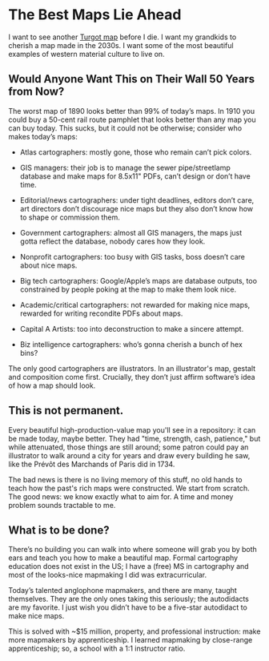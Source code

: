 # The Best Maps Lie Ahead

I want to see another [Turgot map](https://www.davidrumsey.com/luna/servlet/detail/RUMSEY~8~1~287244~90059510:Composite--Paris--Plan-de-Turgot?sort=pub_list_no_initialsort%2Cpub_date%2Cpub_list_no%2Cseries_no&qvq=q:turgot;sort:pub_list_no_initialsort%2Cpub_date%2Cpub_list_no%2Cseries_no;lc:RUMSEY~8~1&mi=13&trs=53) before I die. I want my grandkids to cherish a map made in the 2030s. I want some of the most beautiful examples of western material culture to live on.


## Would Anyone Want This on Their Wall 50 Years from Now?

The worst map of 1890 looks better than 99% of today’s maps. In 1910 you could buy a 50-cent rail route pamphlet that looks better than any map you can buy today. This sucks, but it could not be otherwise; consider who makes today’s maps:


- Atlas cartographers: mostly gone, those who remain can’t pick colors.

- GIS managers: their job is to manage the sewer pipe/streetlamp database and make maps for 8.5x11" PDFs, can’t design or don’t have time.

- Editorial/news cartographers: under tight deadlines, editors don’t care, art directors don’t discourage nice maps but they also don’t know how to shape or commission them.

- Government cartographers: almost all GIS managers, the maps just gotta reflect the database, nobody cares how they look.

- Nonprofit cartographers: too busy with GIS tasks, boss doesn’t care about nice maps.

- Big tech cartographers: Google/Apple’s maps are database outputs, too constrained by people poking at the map to make them look nice.

- Academic/critical cartographers: not rewarded for making nice maps, rewarded for writing recondite PDFs about maps.

- Capital A Artists: too into deconstruction to make a sincere attempt.

- Biz intelligence cartographers: who’s gonna cherish a bunch of hex bins?

The only good cartographers are illustrators. In an illustrator's map, gestalt and composition come first. Crucially, they don’t just affirm software’s idea of how a map should look.


## This is not permanent.

Every beautiful high-production-value map you'll see in a repository: it can be made today, maybe better. They had "time, strength, cash, patience," but while attenuated, those things are still around; some patron could pay an illustrator to walk around a city for years and draw every building he saw, like the Prévôt des Marchands of Paris did in 1734.


The bad news is there is no living memory of this stuff, no old hands to teach how the past's rich maps were constructed. We start from scratch. The good news: we know exactly what to aim for. A time and money problem sounds tractable to me.


## What is to be done?

There’s no building you can walk into where someone will grab you by both ears and teach you how to make a beautiful map. Formal cartography education does not exist in the US; I have a (free) MS in cartography and most of the looks-nice mapmaking I did was extracurricular.


Today’s talented anglophone mapmakers, and there are many, taught themselves. They are the only ones taking this seriously; the autodidacts are my favorite. I just wish you didn’t have to be a five-star autodidact to make nice maps.


This is solved with ~$15 million, property, and professional instruction: make more mapmakers by apprenticeship. I learned mapmaking by close-range apprenticeship; so, a school with a 1:1 instructor ratio.


